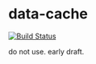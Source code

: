 data-cache
==========

[![Build Status](https://travis-ci.org/nerdbeere/data-cache.svg?branch=master)](https://travis-ci.org/nerdbeere/data-cache)

do not use. early draft.
